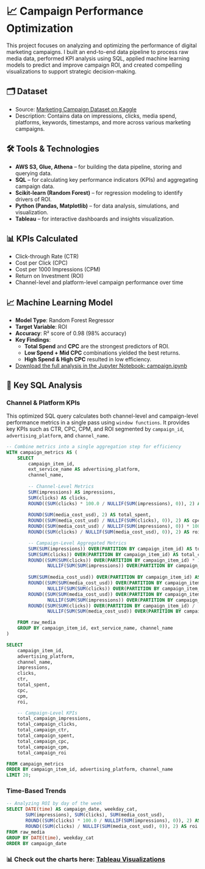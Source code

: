 # 📈 Campaign Performance Optimization

This project focuses on analyzing and optimizing the performance of digital marketing campaigns. I built an end-to-end data pipeline to process raw media data, performed KPI analysis using SQL, applied machine learning models to predict and improve campaign ROI, and created compelling visualizations to support strategic decision-making.

## 🗂 Dataset
- Source: [Marketing Campaign Dataset on Kaggle](https://www.kaggle.com/datasets/rahulchavan99/marketing-campaign-dataset)
- Description: Contains data on impressions, clicks, media spend, platforms, keywords, timestamps, and more across various marketing campaigns.

## 🛠 Tools & Technologies
- **AWS S3, Glue, Athena** – for building the data pipeline, storing and querying data.
- **SQL** – for calculating key performance indicators (KPIs) and aggregating campaign data.
- **Scikit-learn (Random Forest)** – for regression modeling to identify drivers of ROI.
- **Python (Pandas, Matplotlib)** – for data analysis, simulations, and visualization.
- **Tableau** – for interactive dashboards and insights visualization.

## 📊 KPIs Calculated
- Click-through Rate (CTR)
- Cost per Click (CPC)
- Cost per 1000 Impressions (CPM)
- Return on Investment (ROI)
- Channel-level and platform-level campaign performance over time

## 📈 Machine Learning Model
- **Model Type**: Random Forest Regressor
- **Target Variable**: ROI
- **Accuracy**: R² score of 0.98 (98% accuracy)
- **Key Findings**:
  - **Total Spend** and **CPC** are the strongest predictors of ROI.
  - **Low Spend + Mid CPC** combinations yielded the best returns.
  - **High Spend & High CPC** resulted in low efficiency.
- [Download the full analysis in the Jupyter Notebook: campaign.ipynb](campaign.ipynb)

## 📌 Key SQL Analysis

### Channel & Platform KPIs
This optimized SQL query calculates both channel-level and campaign-level performance metrics in a single pass using `window functions`. It provides key KPIs such as CTR, CPC, CPM, and ROI segmented by `campaign_id`, `advertising_platform`, and `channel_name`.
```sql
-- Combine metrics into a single aggregation step for efficiency
WITH campaign_metrics AS (
    SELECT
        campaign_item_id,
        ext_service_name AS advertising_platform,
        channel_name,
        
        -- Channel-Level Metrics
        SUM(impressions) AS impressions,
        SUM(clicks) AS clicks,
        ROUND((SUM(clicks) * 100.0 / NULLIF(SUM(impressions), 0)), 2) AS ctr,         -- Click-through rate (%)
        
        ROUND(SUM(media_cost_usd), 2) AS total_spent,
        ROUND((SUM(media_cost_usd) / NULLIF(SUM(clicks), 0)), 2) AS cpc,              -- Cost per click (USD)
        ROUND((SUM(media_cost_usd) / NULLIF(SUM(impressions), 0)) * 1000, 2) AS cpm,  -- Cost per 1000 impressions
        ROUND((SUM(clicks) / NULLIF(SUM(media_cost_usd), 0)), 2) AS roi,              -- Return on investment

        -- Campaign-Level Aggregated Metrics
        SUM(SUM(impressions)) OVER(PARTITION BY campaign_item_id) AS total_campaign_impressions,
        SUM(SUM(clicks)) OVER(PARTITION BY campaign_item_id) AS total_campaign_clicks,
        ROUND((SUM(SUM(clicks)) OVER(PARTITION BY campaign_item_id) * 100.0 / 
               NULLIF(SUM(SUM(impressions)) OVER(PARTITION BY campaign_item_id), 0)), 2) AS total_campaign_ctr,
        
        SUM(SUM(media_cost_usd)) OVER(PARTITION BY campaign_item_id) AS total_campaign_spent,
        ROUND((SUM(SUM(media_cost_usd)) OVER(PARTITION BY campaign_item_id) / 
               NULLIF(SUM(SUM(clicks)) OVER(PARTITION BY campaign_item_id), 0)), 2) AS total_campaign_cpc,
        ROUND((SUM(SUM(media_cost_usd)) OVER(PARTITION BY campaign_item_id) / 
               NULLIF(SUM(SUM(impressions)) OVER(PARTITION BY campaign_item_id), 0)) * 1000, 2) AS total_campaign_cpm,
        ROUND((SUM(SUM(clicks)) OVER(PARTITION BY campaign_item_id) / 
               NULLIF(SUM(SUM(media_cost_usd)) OVER(PARTITION BY campaign_item_id), 0)), 2) AS total_campaign_roi

    FROM raw_media
    GROUP BY campaign_item_id, ext_service_name, channel_name
)

SELECT 
    campaign_item_id,
    advertising_platform,
    channel_name,
    impressions,
    clicks,
    ctr,
    total_spent,
    cpc,
    cpm,
    roi,

    -- Campaign-Level KPIs
    total_campaign_impressions,
    total_campaign_clicks,
    total_campaign_ctr,
    total_campaign_spent,
    total_campaign_cpc,
    total_campaign_cpm,
    total_campaign_roi

FROM campaign_metrics
ORDER BY campaign_item_id, advertising_platform, channel_name
LIMIT 20;
```
### Time-Based Trends
```sql
-- Analyzing ROI by day of the week
SELECT DATE(time) AS campaign_date, weekday_cat,
       SUM(impressions), SUM(clicks), SUM(media_cost_usd),
       ROUND((SUM(clicks) * 100.0 / NULLIF(SUM(impressions), 0)), 2) AS ctr,
       ROUND((SUM(clicks) / NULLIF(SUM(media_cost_usd), 0)), 2) AS roi
FROM raw_media
GROUP BY DATE(time), weekday_cat
ORDER BY campaign_date
```

### 📊 Check out the charts here: [Tableau Visualizations](https://public.tableau.com/views/Book1_17262486487190/Sheet1?:language=en-US&:sid=&:redirect=auth&:display_count=n&:origin=viz_share_link)
